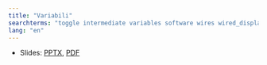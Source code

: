 ```yaml
---
title: "Variabili"
searchterms: "toggle intermediate variables software wires wired_display_blocks inputs"
lang: "en"
---
```

 <ul>
 <li class="ng-binding">Slides:
 <a href="translations/en-us/intermediate/Variabili.pptx">PPTX</a>,
 <a href="translations/en-us/intermediate/Variabili.pdf">PDF</a>
 </li>
 </ul>
